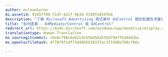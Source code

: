 ```yaml
---
author: mcleanbyron
ms.assetid: 9165f709-71d7-42cf-9b30-3190fe029fb4
description: "了解 Microsoft Advertising 程式庫中 AdControl 類別和廣告流量分配程式庫中 AdMediatorControl 類別之間的差異。"
title: "有何差異 - AdMediatorControl 或 AdControl"
redirect_url: https://msdn.microsoft.com/windows/uwp/monetize/display-ads-in-your-app
translationtype: Human Translation
ms.sourcegitcommit: c6e0cf98c6eb2cdc656d5b4555d794ff6a94d2bc
ms.openlocfilehash: 4f7879f1df73498b551633fec3f33d8e7b8c706c

---
```




<!--HONumber=Aug16_HO3-->


